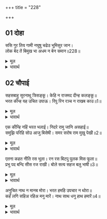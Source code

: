 +++
title = "228"

+++


## 01 दोहा
ससि गुर तिय गामी नघुषु चढेउ भूमिसुर जान।  
लोक बेद तें बिमुख भा अधम न बेन समान॥228॥  

<details><summary>मूल</summary>

ससि गुर तिय गामी नघुषु चढेउ भूमिसुर जान।  
लोक बेद तें बिमुख भा अधम न बेन समान॥228॥  
</details>

<details><summary>भावार्थ</summary>

चन्द्रमा गुरुपत्नी गामी हुआ, राजा नहुष ब्राह्मणों की पालकी पर चढा और राजा वेन के समान नीच तो कोई नहीं होगा, जो लोक और वेद दोनों से विमुख हो गया॥228॥  
</details>





## 02 चौपाई
सहसबाहु सुरनाथु त्रिसङ्कू। केहि न राजमद दीन्ह कलङ्कू॥  
भरत कीन्ह यह उचित उपाऊ। रिपु रिन रञ्च न राखब काउ॥1॥  

<details><summary>मूल</summary>

सहसबाहु सुरनाथु त्रिसङ्कू। केहि न राजमद दीन्ह कलङ्कू॥  
भरत कीन्ह यह उचित उपाऊ। रिपु रिन रञ्च न राखब काउ॥1॥  
</details>

<details><summary>भावार्थ</summary>

सहस्रबाहु, देवराज इन्द्र और त्रिशङ्कु आदि किसको राजमद ने कलङ्क नहीं दिया? भरत ने यह उपाय उचित ही किया है, क्योङ्कि शत्रु और ऋण को कभी जरा भी शेष नहीं रखना चाहिए॥1॥  
</details>

एक कीन्हि नहिं भरत भलाई। निदरे रामु जानि असहाई॥  
समुझि परिहि सोउ आजु बिसेषी। समर सरोष राम मुखु पेखी॥2॥  

<details><summary>मूल</summary>

एक कीन्हि नहिं भरत भलाई। निदरे रामु जानि असहाई॥  
समुझि परिहि सोउ आजु बिसेषी। समर सरोष राम मुखु पेखी॥2॥  
</details>

<details><summary>भावार्थ</summary>

हाँ, भरत ने एक बात अच्छी नहीं की, जो रामजी (आप) को असहाय जानकर उनका निरादर किया! पर आज सङ्ग्राम में श्री रामजी (आप) का क्रोधपूर्ण मुख देखकर यह बात भी उनकी समझ में विशेष रूप से आ जाएगी (अर्थात्‌ इस निरादर का फल भी वे अच्छी तरह पा जाएँगे)॥2॥  
</details>

एतना कहत नीति रस भूला। रन रस बिटपु पुलक मिस फूला॥  
प्रभु पद बन्दि सीस रज राखी। बोले सत्य सहज बलु भाषी॥3॥  

<details><summary>मूल</summary>

एतना कहत नीति रस भूला। रन रस बिटपु पुलक मिस फूला॥  
प्रभु पद बन्दि सीस रज राखी। बोले सत्य सहज बलु भाषी॥3॥  
</details>

<details><summary>भावार्थ</summary>

इतना कहते ही लक्ष्मणजी नीतिरस भूल गए और युद्धरस रूपी वृक्ष पुलकावली के बहाने से फूल उठा (अर्थात्‌ नीति की बात कहते-कहते उनके शरीर में वीर रस छा गया)। वे प्रभु श्री रामचन्द्रजी के चरणों की वन्दना करके, चरण रज को सिर पर रखकर सच्चा और स्वाभाविक बल कहते हुए बोले॥3॥  
</details>

अनुचित नाथ न मानब मोरा। भरत हमहि उपचार न थोरा॥  
कहँ लगि सहिअ रहिअ मनु मारें। नाथ साथ धनु हाथ हमारें॥4॥  

<details><summary>मूल</summary>

अनुचित नाथ न मानब मोरा। भरत हमहि उपचार न थोरा॥  
कहँ लगि सहिअ रहिअ मनु मारें। नाथ साथ धनु हाथ हमारें॥4॥  
</details>

<details><summary>भावार्थ</summary>

हे नाथ! मेरा कहना अनुचित न मानिएगा। भरत ने हमें कम नहीं प्रचारा है (हमारे साथ कम छेडछाड नहीं की है)। आखिर कहाँ तक सहा जाए और मन मारे रहा जाए, जब स्वामी हमारे साथ हैं और धनुष हमारे हाथ में है!॥4॥  
</details>

